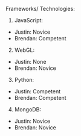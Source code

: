 Frameworks/ Technologies:
1) JavaScript:
-   Justin: Novice
-   Brendan: Competent
2) WebGL:
-   Justin: None
-   Brendan: Novice
3) Python:
-   Justin: Competent
-   Brendan: Competent
4) MongoDB:
-   Justin: Novice
-   Brendan: Novice